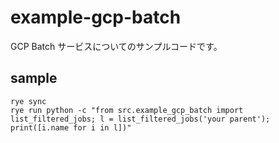 # example-gcp-batch

GCP Batch サービスについてのサンプルコードです。

## sample

```
rye sync
rye run python -c "from src.example_gcp_batch import list_filtered_jobs; l = list_filtered_jobs('your parent'); print([i.name for i in l])"
```
